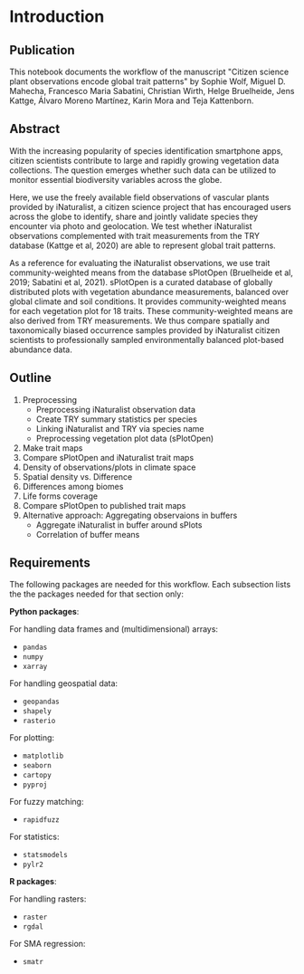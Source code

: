 # Introduction

## Publication

This notebook documents the workflow of the manuscript "Citizen science plant observations encode global trait patterns" by Sophie Wolf, Miguel D. Mahecha, Francesco Maria
Sabatini, Christian Wirth, Helge Bruelheide, Jens
Kattge, Álvaro Moreno Martínez, Karin Mora and Teja
Kattenborn.

## Abstract

With the increasing popularity of species identification smartphone apps, citizen scientists contribute to large and rapidly growing vegetation data collections. The question emerges whether such data can be utilized to monitor essential biodiversity variables across the globe.

Here, we use the freely available field observations of vascular plants provided by iNaturalist, a citizen science project that has encouraged users across the globe to identify, share and jointly validate species they encounter via photo and geolocation. We test whether iNaturalist observations complemented with trait measurements from the TRY database (Kattge et al, 2020) are able to represent global trait patterns.

As a reference for evaluating the iNaturalist observations, we use trait community-weighted means from the database sPlotOpen (Bruelheide et al, 2019; Sabatini et al, 2021). sPlotOpen is a curated database of globally distributed plots with vegetation abundance measurements, balanced over global climate and soil conditions. It provides community-weighted means for each vegetation plot for 18 traits. These community-weighted means are also derived from TRY measurements. We thus compare spatially and taxonomically biased occurrence samples provided by iNaturalist citizen scientists to professionally sampled environmentally balanced plot-based abundance data.


## Outline
1. Preprocessing
    - Preprocessing iNaturalist observation data
    - Create TRY summary statistics per species
    - Linking iNaturalist and TRY via species name
    - Preprocessing vegetation plot data (sPlotOpen)
2. Make trait maps
3. Compare sPlotOpen and iNaturalist trait maps
4. Density of observations/plots in climate space
5. Spatial density vs. Difference
6. Differences among biomes
7. Life forms coverage
8. Compare sPlotOpen to published trait maps
9. Alternative approach: Aggregating observaions in buffers
    - Aggregate iNaturalist in buffer around sPlots
    - Correlation of buffer means



## Requirements

The following packages are needed for this workflow. Each subsection lists the the packages needed for that section only:

**Python packages**:

For handling data frames and (multidimensional) arrays:
  - ```pandas```
  - ```numpy```
  - ```xarray```

For handling geospatial data:
  - ```geopandas```
  - ```shapely```
  - ```rasterio```

For plotting:
  - ```matplotlib```
  - ```seaborn```
  - ```cartopy```
  - ```pyproj```

For fuzzy matching:
  - ```rapidfuzz```

For statistics:
  - ```statsmodels```
  - ```pylr2```

**R packages**:

For handling rasters:
  - ```raster```
  - ```rgdal```

For SMA regression:  
  - ```smatr```
